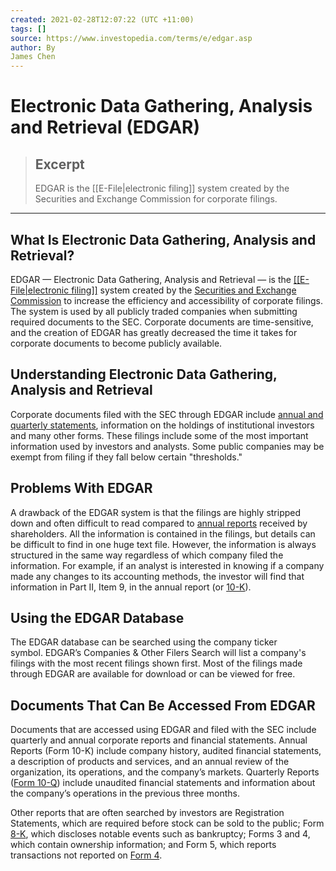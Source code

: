 ```yaml
---
created: 2021-02-28T12:07:22 (UTC +11:00)
tags: []
source: https://www.investopedia.com/terms/e/edgar.asp
author: By
James Chen
---
```


# Electronic Data Gathering, Analysis and Retrieval (EDGAR)

> ## Excerpt
> EDGAR is the [[E-File|electronic filing]] system created by the Securities and Exchange Commission for corporate filings.

---
## What Is Electronic Data Gathering, Analysis and Retrieval?

EDGAR — Electronic Data Gathering, Analysis and Retrieval — is the [[[E-File|electronic filing]]](https://www.investopedia.com/terms/e/efile.asp) system created by the [Securities and Exchange Commission](https://www.investopedia.com/terms/s/sec.asp) to increase the efficiency and accessibility of corporate filings. The system is used by all publicly traded companies when submitting required documents to the SEC. Corporate documents are time-sensitive, and the creation of EDGAR has greatly decreased the time it takes for corporate documents to become publicly available.

## Understanding Electronic Data Gathering, Analysis and Retrieval

Corporate documents filed with the SEC through EDGAR include [annual and quarterly statements](https://www.investopedia.com/video/play/financial-statements/), information on the holdings of institutional investors and many other forms. These filings include some of the most important information used by investors and analysts. Some public companies may be exempt from filing if they fall below certain "thresholds."

## Problems With EDGAR

A drawback of the EDGAR system is that the filings are highly stripped down and often difficult to read compared to [annual reports](https://www.investopedia.com/terms/a/annualreport.asp) received by shareholders. All the information is contained in the filings, but details can be difficult to find in one huge text file. However, the information is always structured in the same way regardless of which company filed the information. For example, if an analyst is interested in knowing if a company made any changes to its accounting methods, the investor will find that information in Part II, Item 9, in the annual report (or [10-K](https://www.investopedia.com/terms/1/10-k.asp)).

## Using the EDGAR Database

The EDGAR database can be searched using the company ticker symbol. EDGAR’s Companies & Other Filers Search will list a company's filings with the most recent filings shown first. Most of the filings made through EDGAR are available for download or can be viewed for free.

## Documents That Can Be Accessed From EDGAR

Documents that are accessed using EDGAR and filed with the SEC include quarterly and annual corporate reports and financial statements. Annual Reports (Form 10-K) include company history, audited financial statements, a description of products and services, and an annual review of the organization, its operations, and the company’s markets. Quarterly Reports ([Form 10-Q](https://www.investopedia.com/terms/1/10q.asp)) include unaudited financial statements and information about the company’s operations in the previous three months.

Other reports that are often searched by investors are Registration Statements, which are required before stock can be sold to the public; Form [8-K](https://www.investopedia.com/terms/1/8-k.asp), which discloses notable events such as bankruptcy; Forms 3 and 4, which contain ownership information; and Form 5, which reports transactions not reported on [Form 4](https://www.investopedia.com/terms/f/form4.asp).
